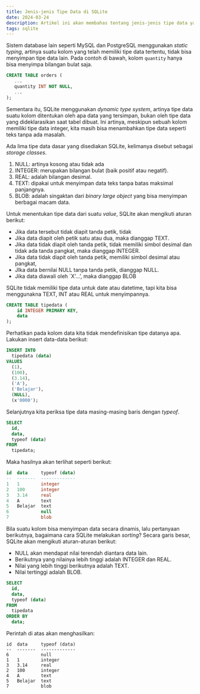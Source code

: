 ```yaml
---
title: Jenis-jenis Tipe Data di SQLite
date: 2024-03-24
description: Artikel ini akan membahas tentang jenis-jenis tipe data yang dapat digunakan di sistem database SQLite.
tags: sqlite
---
```


Sistem database lain seperti MySQL dan PostgreSQL menggunakan  _static typing_, artinya suatu kolom yang telah memiliki tipe data tertentu, tidak bisa menyimpan tipe data lain. Pada contoh di bawah, kolom  `quantity`  hanya bisa menyimpa bilangan bulat saja.

```sql
CREATE TABLE orders (
   ...
   quantity INT NOT NULL,
   ...
);
```

Sementara itu, SQLite menggunakan  _dynamic type system_, artinya tipe data suatu kolom ditentukan oleh apa data yang tersimpan, bukan oleh tipe data yang dideklarasikan saat tabel dibuat. Ini artinya, meskipun sebuah kolom memiliki tipe data integer, kita masih bisa menambahkan tipe data seperti teks tanpa ada masalah.

Ada lima tipe data dasar yang disediakan SQLite, kelimanya disebut sebagai  _storage classes_.

1.  NULL: artinya kosong atau tidak ada
2.  INTEGER: merupakan bilangan bulat (baik positif atau negatif).
3.  REAL: adalah bilangan desimal.
4.  TEXT: dipakai untuk menyimpan data teks tanpa batas maksimal panjangnya.
5.  BLOB: adalah singaktan dari  _binary large object_  yang bisa menyimpan berbagai macam data.

Untuk menentukan tipe data dari suatu  _value_, SQLite akan mengikuti aturan berikut:

-   Jika data tersebut tidak diapit tanda petik, tidak
-   Jika data diapit oleh petik satu atau dua, maka dianggap TEXT.
-   Jika data tidak diapit oleh tanda petik, tidak memiliki simbol desimal dan tidak ada tanda pangkat, maka dianggap INTEGER.
-   Jika data tidak diapit oleh tanda petik, memiliki simbol desimal atau pangkat,
-   JIka data bernilai NULL tanpa tanda petik, dianggap NULL.
-   Jika data diawali oleh `X’…’, maka dianggap BLOB

SQLite tidak memiliki tipe data untuk date atau datetime, tapi kita bisa menggunakna TEXT, INT atau REAL untuk menyimpannya.

```sql
CREATE TABLE tipedata (
    id INTEGER PRIMARY KEY,
    data
);
```

Perhatikan pada kolom data kita tidak mendefinisikan tipe datanya apa. Lakukan insert data-data berikut:

```sql
INSERT INTO
  tipedata (data)
VALUES
  (1),
  (100),
  (3.14),
  ('A'),
  ('Belajar'),
  (NULL),
  (x'0000');
```

Selanjutnya kita periksa tipe data masing-masing baris dengan  _typeof_.

```sql
SELECT
  id,
  data,
  typeof (data)
FROM
  tipedata;
```

Maka hasilnya akan terlihat seperti berikut:

```sql
id  data     typeof (data)
--  -------  -------------
1   1        integer      
2   100      integer      
3   3.14     real         
4   A        text         
5   Belajar  text         
6            null         
7            blob
```

Bila suatu kolom bisa menyimpan data secara dinamis, lalu pertanyaan berikutnya, bagaimana cara SQLite melakukan  _sorting_? Secara garis besar, SQLite akan mengikuti aturan-aturan berikut:

-   NULL akan mendapat nilai terendah diantara data lain.
-   Berikutnya yang nilainya lebih tinggi adalah INTEGER dan REAL.
-   Nilai yang lebih tinggi berikutnya adalah TEXT.
-   Nilai tertinggi adalah BLOB.

```sql
SELECT
  id,
  data,
  typeof (data)
FROM
  tipedata
ORDER BY
  data;
```

Perintah di atas akan menghasilkan:

```
id  data     typeof (data)
--  -------  -------------
6            null         
1   1        integer      
3   3.14     real         
2   100      integer      
4   A        text         
5   Belajar  text         
7            blob    
```